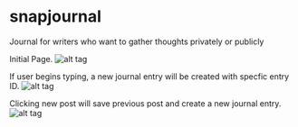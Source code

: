 # snapjournal
Journal for writers who want to gather thoughts privately or publicly

Initial Page.
![alt tag](https://cloud.githubusercontent.com/assets/19392816/16776300/9a93afec-4819-11e6-89c0-7223f22beecd.png)

If user begins typing, a new journal entry will be created with specfic entry ID.
![alt tag](https://cloud.githubusercontent.com/assets/19392816/16776346/c175822a-4819-11e6-9299-402a3ffde4d5.png)

Clicking new post will save previous post and create a new journal entry.
![alt tag](https://cloud.githubusercontent.com/assets/19392816/16776362/d47e55ea-4819-11e6-95d5-af33957449d4.png)
